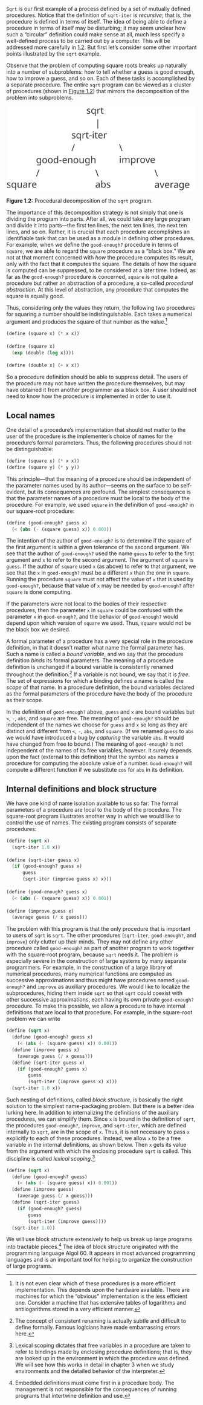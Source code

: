 `Sqrt` is our first example of a process defined by a set of mutually
defined procedures. Notice that the definition of `sqrt-iter` is
_recursive_; that is, the procedure is defined in terms of itself. The
idea of being able to define a procedure in terms of itself may be
disturbing; it may seem unclear how such a “circular” definition could
make sense at all, much less specify a well-defined process to be
carried out by a computer. This will be addressed more carefully in
[1.2](1_002e2.xhtml#g_t1_002e2). But first let’s consider some other
important points illustrated by the `sqrt` example.

Observe that the problem of computing square roots breaks up naturally
into a number of subproblems: how to tell whether a guess is good
enough, how to improve a guess, and so on. Each of these tasks is
accomplished by a separate procedure. The entire `sqrt` program can be
viewed as a cluster of procedures (shown in [Figure
1.2](#Figure-1_002e2)) that mirrors the decomposition of the problem
into subproblems.

![](../../fig/chap1/Fig1.2.std.svg)

**Figure 1.2:** Procedural decomposition of the `sqrt` program.

The importance of this decomposition strategy is not simply that one is
dividing the program into parts. After all, we could take any large
program and divide it into parts—the first ten lines, the next ten
lines, the next ten lines, and so on. Rather, it is crucial that each
procedure accomplishes an identifiable task that can be used as a module
in defining other procedures. For example, when we define the
`good-enough?` procedure in terms of `square`, we are able to regard the
`square` procedure as a “black box.” We are not at that moment concerned
with _how_ the procedure computes its result, only with the fact that it
computes the square. The details of how the square is computed can be
suppressed, to be considered at a later time. Indeed, as far as the
`good-enough?` procedure is concerned, `square` is not quite a procedure
but rather an abstraction of a procedure, a so-called _procedural
abstraction_. At this level of abstraction, any procedure that computes
the square is equally good.

Thus, considering only the values they return, the following two
procedures for squaring a number should be indistinguishable. Each takes
a numerical argument and produces the square of that number as the
value.[^²⁵]

```lisp
(define (square x) (* x x))

(define (square x)
  (exp (double (log x))))

(define (double x) (+ x x))
```

So a procedure definition should be able to suppress detail. The users
of the procedure may not have written the procedure themselves, but may
have obtained it from another programmer as a black box. A user should
not need to know how the procedure is implemented in order to use it.

## Local names

One detail of a procedure’s implementation that should not matter to the
user of the procedure is the implementer’s choice of names for the
procedure’s formal parameters. Thus, the following procedures should not
be distinguishable:

```lisp
(define (square x) (* x x))
(define (square y) (* y y))
```

This principle—that the meaning of a procedure should be independent of
the parameter names used by its author—seems on the surface to be
self-evident, but its consequences are profound. The simplest
consequence is that the parameter names of a procedure must be local to
the body of the procedure. For example, we used `square` in the
definition of `good-enough?` in our square-root procedure:

```lisp
(define (good-enough? guess x)
  (< (abs (- (square guess) x)) 0.001))
```

The intention of the author of `good-enough?` is to determine if the
square of the first argument is within a given tolerance of the second
argument. We see that the author of `good-enough?` used the name `guess`
to refer to the first argument and `x` to refer to the second argument.
The argument of `square` is `guess`. If the author of `square` used `x`
(as above) to refer to that argument, we see that the `x` in
`good-enough?` must be a different `x` than the one in `square`. Running
the procedure `square` must not affect the value of `x` that is used by
`good-enough?`, because that value of `x` may be needed by
`good-enough?` after `square` is done computing.

If the parameters were not local to the bodies of their respective
procedures, then the parameter `x` in `square` could be confused with
the parameter `x` in `good-enough?`, and the behavior of `good-enough?`
would depend upon which version of `square` we used. Thus, `square`
would not be the black box we desired.

A formal parameter of a procedure has a very special role in the
procedure definition, in that it doesn’t matter what name the formal
parameter has. Such a name is called a _bound variable_, and we say that
the procedure definition _binds_ its formal parameters. The meaning of a
procedure definition is unchanged if a bound variable is consistently
renamed throughout the definition.[^²⁶] If a variable is not
bound, we say that it is _free_. The set of expressions for which a
binding defines a name is called the _scope_ of that name. In a
procedure definition, the bound variables declared as the formal
parameters of the procedure have the body of the procedure as their
scope.

In the definition of `good-enough?` above, `guess` and `x` are bound
variables but `<`, `-`, `abs`, and `square` are free. The meaning of
`good-enough?` should be independent of the names we choose for `guess`
and `x` so long as they are distinct and different from `<`, `-`, `abs`,
and `square`. (If we renamed `guess` to `abs` we would have introduced a
bug by _capturing_ the variable `abs`. It would have changed from free
to bound.) The meaning of `good-enough?` is not independent of the names
of its free variables, however. It surely depends upon the fact
(external to this definition) that the symbol `abs` names a procedure
for computing the absolute value of a number. `Good-enough?` will
compute a different function if we substitute `cos` for `abs` in its
definition.

## Internal definitions and block structure

We have one kind of name isolation available to us so far: The formal
parameters of a procedure are local to the body of the procedure. The
square-root program illustrates another way in which we would like to
control the use of names. The existing program consists of separate
procedures:

```lisp
(define (sqrt x)
  (sqrt-iter 1.0 x))

(define (sqrt-iter guess x)
  (if (good-enough? guess x)
      guess
      (sqrt-iter (improve guess x) x)))

(define (good-enough? guess x)
  (< (abs (- (square guess) x)) 0.001))

(define (improve guess x)
  (average guess (/ x guess)))
```

The problem with this program is that the only procedure that is
important to users of `sqrt` is `sqrt`. The other procedures
(`sqrt-iter`, `good-enough?`, and `improve`) only clutter up their
minds. They may not define any other procedure called `good-enough?` as
part of another program to work together with the square-root program,
because `sqrt` needs it. The problem is especially severe in the
construction of large systems by many separate programmers. For example,
in the construction of a large library of numerical procedures, many
numerical functions are computed as successive approximations and thus
might have procedures named `good-enough?` and `improve` as auxiliary
procedures. We would like to localize the subprocedures, hiding them
inside `sqrt` so that `sqrt` could coexist with other successive
approximations, each having its own private `good-enough?` procedure. To
make this possible, we allow a procedure to have internal definitions
that are local to that procedure. For example, in the square-root
problem we can write

```lisp
(define (sqrt x)
  (define (good-enough? guess x)
    (< (abs (- (square guess) x)) 0.001))
  (define (improve guess x)
    (average guess (/ x guess)))
  (define (sqrt-iter guess x)
    (if (good-enough? guess x)
        guess
        (sqrt-iter (improve guess x) x)))
  (sqrt-iter 1.0 x))
```

Such nesting of definitions, called _block structure_, is basically the
right solution to the simplest name-packaging problem. But there is a
better idea lurking here. In addition to internalizing the definitions
of the auxiliary procedures, we can simplify them. Since `x` is bound in
the definition of `sqrt`, the procedures `good-enough?`, `improve`, and
`sqrt-iter`, which are defined internally to `sqrt`, are in the scope of
`x`. Thus, it is not necessary to pass `x` explicitly to each of these
procedures. Instead, we allow `x` to be a free variable in the internal
definitions, as shown below. Then `x` gets its value from the argument
with which the enclosing procedure `sqrt` is called. This discipline is
called _lexical scoping_.[^²⁷]

```lisp
(define (sqrt x)
  (define (good-enough? guess)
    (< (abs (- (square guess) x)) 0.001))
  (define (improve guess)
    (average guess (/ x guess)))
  (define (sqrt-iter guess)
    (if (good-enough? guess)
        guess
        (sqrt-iter (improve guess))))
  (sqrt-iter 1.0))
```

We will use block structure extensively to help us break up large
programs into tractable pieces.[^²⁸] The idea of block structure
originated with the programming language Algol 60. It appears in most
advanced programming languages and is an important tool for helping to
organize the construction of large programs.

[^²⁵]:
    It is not even clear which of these procedures is a more
    efficient implementation. This depends upon the hardware available.
    There are machines for which the “obvious” implementation is the less
    efficient one. Consider a machine that has extensive tables of
    logarithms and antilogarithms stored in a very efficient manner.

[^²⁶]:
    The concept of consistent renaming is actually subtle and
    difficult to define formally. Famous logicians have made embarrassing
    errors here.

[^²⁷]:
    Lexical scoping dictates that free variables in a
    procedure are taken to refer to bindings made by enclosing procedure
    definitions; that is, they are looked up in the environment in which the
    procedure was defined. We will see how this works in detail in chapter 3
    when we study environments and the detailed behavior of the interpreter.

[^²⁸]:
    Embedded definitions must come first in a procedure body.
    The management is not responsible for the consequences of running
    programs that intertwine definition and use.
